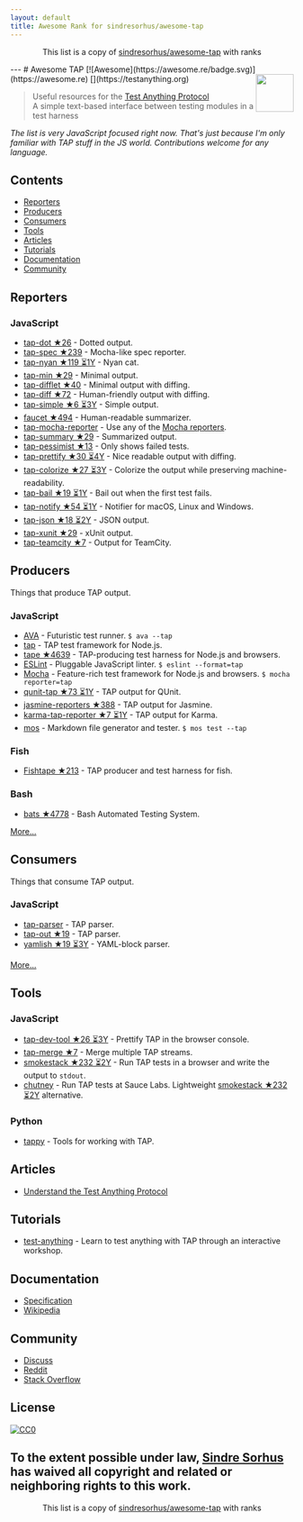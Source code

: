 ```yaml
---
layout: default
title: Awesome Rank for sindresorhus/awesome-tap
---
```


<p align="center">
	This list is a copy of <a href="https://github.com/sindresorhus/awesome-tap">sindresorhus/awesome-tap</a> with ranks
</p>
---
# Awesome TAP [![Awesome](https://awesome.re/badge.svg)](https://awesome.re) [<img src="https://testanything.org/images/tap.png" width="67" align="right">](https://testanything.org)


> Useful resources for the [Test Anything Protocol](https://testanything.org)<br>
> A simple text-based interface between testing modules in a test harness

*The list is very JavaScript focused right now. That's just because I'm only familiar with TAP stuff in the JS world. Contributions welcome for any language.*


## Contents

- [Reporters](#reporters)
- [Producers](#producers)
- [Consumers](#consumers)
- [Tools](#tools)
- [Articles](#articles)
- [Tutorials](#tutorials)
- [Documentation](#documentation)
- [Community](#community)


## Reporters

### JavaScript

- [tap-dot ★26](https://github.com/scottcorgan/tap-dot) - Dotted output.
- [tap-spec ★239](https://github.com/scottcorgan/tap-spec) - Mocha-like spec reporter.
- [tap-nyan ★119 ⏳1Y](https://github.com/calvinmetcalf/tap-nyan) - Nyan cat.
- [tap-min ★29](https://github.com/gummesson/tap-min) - Minimal output.
- [tap-difflet ★40](https://github.com/namuol/tap-difflet) - Minimal output with diffing.
- [tap-diff ★72](https://github.com/axross/tap-diff) - Human-friendly output with diffing.
- [tap-simple ★6 ⏳3Y](https://github.com/joeybaker/tap-simple) - Simple output.
- [faucet ★494](https://github.com/substack/faucet) - Human-readable summarizer.
- [tap-mocha-reporter](https://github.com/isaacs/tap-mocha-reporter) - Use any of the [Mocha reporters](https://github.com/isaacs/tap-mocha-reporter/tree/master/lib/reporters).
- [tap-summary ★29](https://github.com/zoubin/tap-summary) - Summarized output.
- [tap-pessimist ★13](https://github.com/clux/tap-pessimist) - Only shows failed tests.
- [tap-prettify ★30 ⏳4Y](https://github.com/toolness/tap-prettify) - Nice readable output with diffing.
- [tap-colorize ★27 ⏳3Y](https://github.com/substack/tap-colorize) - Colorize the output while preserving machine-readability.
- [tap-bail ★19 ⏳1Y](https://github.com/juliangruber/tap-bail) - Bail out when the first test fails.
- [tap-notify ★54 ⏳1Y](https://github.com/axross/tap-notify) - Notifier for macOS, Linux and Windows.
- [tap-json ★18 ⏳2Y](https://github.com/gummesson/tap-json) - JSON output.
- [tap-xunit ★29](https://github.com/aghassemi/tap-xunit) - xUnit output.
- [tap-teamcity ★7](https://github.com/smockle/tap-teamcity) - Output for TeamCity.


## Producers

Things that produce TAP output.

### JavaScript

- [AVA](https://github.com/sindresorhus/ava) - Futuristic test runner. `$ ava --tap`
- [tap](https://github.com/isaacs/node-tap) - TAP test framework for Node.js.
- [tape ★4639](https://github.com/substack/tape) - TAP-producing test harness for Node.js and browsers.
- [ESLint](http://eslint.org/docs/user-guide/formatters/#tap) - Pluggable JavaScript linter. `$ eslint --format=tap`
- [Mocha](https://mochajs.org) - Feature-rich test framework for Node.js and browsers. `$ mocha reporter=tap`
- [qunit-tap ★73 ⏳1Y](https://github.com/twada/qunit-tap) - TAP output for QUnit.
- [jasmine-reporters ★388](https://github.com/larrymyers/jasmine-reporters) - TAP output for Jasmine.
- [karma-tap-reporter ★7 ⏳1Y](https://github.com/fumiakiy/karma-tap-reporter) - TAP output for Karma.
- [mos](https://github.com/zkochan/mos) - Markdown file generator and tester. `$ mos test --tap`

### Fish

- [Fishtape ★213](https://github.com/fisherman/fishtape) - TAP producer and test harness for fish.

### Bash

- [bats ★4778](https://github.com/sstephenson/bats) - Bash Automated Testing System.

[More...](https://testanything.org/producers.html)


## Consumers

Things that consume TAP output.

### JavaScript

- [tap-parser](https://github.com/substack/tap-parser) - TAP parser.
- [tap-out ★19](https://github.com/scottcorgan/tap-out) - TAP parser.
- [yamlish ★19 ⏳3Y](https://github.com/isaacs/yamlish) - YAML-block parser.

[More...](https://testanything.org/consumers.html)


## Tools

### JavaScript

- [tap-dev-tool ★26 ⏳3Y](https://github.com/Jam3/tap-dev-tool) - Prettify TAP in the browser console.
- [tap-merge ★7](https://github.com/anko/tap-merge) - Merge multiple TAP streams.
- [smokestack ★232 ⏳2Y](https://github.com/hughsk/smokestack) - Run TAP tests in a browser and write the output to `stdout`.
- [chutney](https://github.com/derhuerst/chutney) - Run TAP tests at Sauce Labs. Lightweight [smokestack ★232 ⏳2Y](https://github.com/hughsk/smokestack) alternative.

### Python

- [tappy](https://github.com/mblayman/tappy) - Tools for working with TAP.


## Articles

- [Understand the Test Anything Protocol](http://www.effectiveperlprogramming.com/2011/05/understand-the-test-anything-protocol/)


## Tutorials

- [test-anything](https://github.com/finnp/test-anything) - Learn to test anything with TAP through an interactive workshop.


## Documentation

- [Specification](https://testanything.org/tap-version-13-specification.html)
- [Wikipedia](https://en.wikipedia.org/wiki/Test_Anything_Protocol)


## Community

- [Discuss](https://github.com/TestAnything/Specification/issues)
- [Reddit](https://www.reddit.com/r/testanythingprotocol)
- [Stack Overflow](http://stackoverflow.com/questions/tagged/tap)


## License

[![CC0](http://mirrors.creativecommons.org/presskit/buttons/88x31/svg/cc-zero.svg)](https://creativecommons.org/publicdomain/zero/1.0/)

To the extent possible under law, [Sindre Sorhus](http://sindresorhus.com) has waived all copyright and related or neighboring rights to this work.
---
<p align="center">
	This list is a copy of <a href="https://github.com/sindresorhus/awesome-tap">sindresorhus/awesome-tap</a> with ranks
</p>
